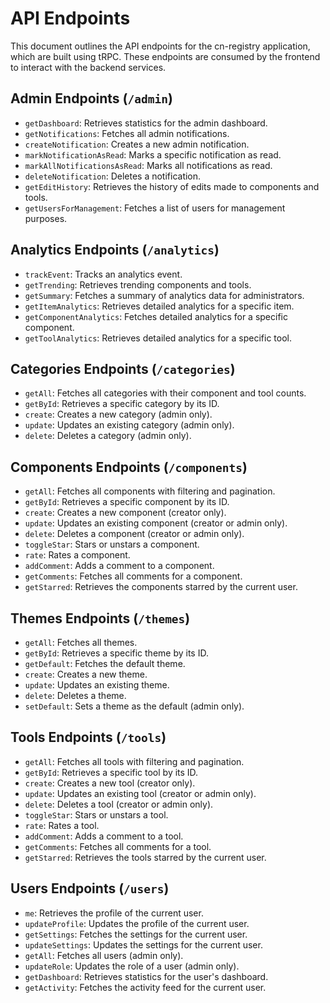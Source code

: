 # API Endpoints

This document outlines the API endpoints for the cn-registry application, which are built using tRPC. These endpoints are consumed by the frontend to interact with the backend services.

## Admin Endpoints (`/admin`)

*   `getDashboard`: Retrieves statistics for the admin dashboard.
*   `getNotifications`: Fetches all admin notifications.
*   `createNotification`: Creates a new admin notification.
*   `markNotificationAsRead`: Marks a specific notification as read.
*   `markAllNotificationsAsRead`: Marks all notifications as read.
*   `deleteNotification`: Deletes a notification.
*   `getEditHistory`: Retrieves the history of edits made to components and tools.
*   `getUsersForManagement`: Fetches a list of users for management purposes.

## Analytics Endpoints (`/analytics`)

*   `trackEvent`: Tracks an analytics event.
*   `getTrending`: Retrieves trending components and tools.
*   `getSummary`: Fetches a summary of analytics data for administrators.
*   `getItemAnalytics`: Retrieves detailed analytics for a specific item.
*   `getComponentAnalytics`: Fetches detailed analytics for a specific component.
*   `getToolAnalytics`: Retrieves detailed analytics for a specific tool.

## Categories Endpoints (`/categories`)

*   `getAll`: Fetches all categories with their component and tool counts.
*   `getById`: Retrieves a specific category by its ID.
*   `create`: Creates a new category (admin only).
*   `update`: Updates an existing category (admin only).
*   `delete`: Deletes a category (admin only).

## Components Endpoints (`/components`)

*   `getAll`: Fetches all components with filtering and pagination.
*   `getById`: Retrieves a specific component by its ID.
*   `create`: Creates a new component (creator only).
*   `update`: Updates an existing component (creator or admin only).
*   `delete`: Deletes a component (creator or admin only).
*   `toggleStar`: Stars or unstars a component.
*   `rate`: Rates a component.
*   `addComment`: Adds a comment to a component.
*   `getComments`: Fetches all comments for a component.
*   `getStarred`: Retrieves the components starred by the current user.

## Themes Endpoints (`/themes`)

*   `getAll`: Fetches all themes.
*   `getById`: Retrieves a specific theme by its ID.
*   `getDefault`: Fetches the default theme.
*   `create`: Creates a new theme.
*   `update`: Updates an existing theme.
*   `delete`: Deletes a theme.
*   `setDefault`: Sets a theme as the default (admin only).

## Tools Endpoints (`/tools`)

*   `getAll`: Fetches all tools with filtering and pagination.
*   `getById`: Retrieves a specific tool by its ID.
*   `create`: Creates a new tool (creator only).
*   `update`: Updates an existing tool (creator or admin only).
*   `delete`: Deletes a tool (creator or admin only).
*   `toggleStar`: Stars or unstars a tool.
*   `rate`: Rates a tool.
*   `addComment`: Adds a comment to a tool.
*   `getComments`: Fetches all comments for a tool.
*   `getStarred`: Retrieves the tools starred by the current user.

## Users Endpoints (`/users`)

*   `me`: Retrieves the profile of the current user.
*   `updateProfile`: Updates the profile of the current user.
*   `getSettings`: Fetches the settings for the current user.
*   `updateSettings`: Updates the settings for the current user.
*   `getAll`: Fetches all users (admin only).
*   `updateRole`: Updates the role of a user (admin only).
*   `getDashboard`: Retrieves statistics for the user's dashboard.
*   `getActivity`: Fetches the activity feed for the current user.
